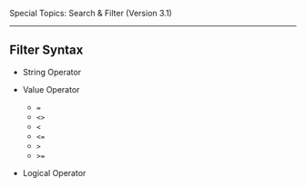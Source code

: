 Special Topics: Search & Filter (Version 3.1)
****



## Filter Syntax

* String Operator


* Value Operator
  * `=`
  * `<>` 
  * `<`
  * `<=`
  * `>`
  * `>=`

  

* Logical Operator



